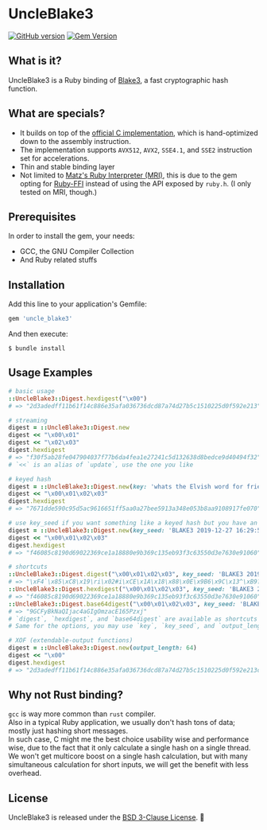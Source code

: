 # UncleBlake3

[![GitHub version](https://badge.fury.io/gh/the-cave%2Funcle-blake3.svg)](https://badge.fury.io/gh/the-cave%2Funcle-blake3)
[![Gem Version](https://badge.fury.io/rb/uncle_blake3.svg)](https://badge.fury.io/rb/uncle_blake3)

## What is it?

UncleBlake3 is a Ruby binding of [Blake3](https://github.com/BLAKE3-team/BLAKE3), a fast cryptographic hash function.

## What are specials?

- It builds on top of the [official C implementation](https://github.com/BLAKE3-team/BLAKE3/tree/master/c),
  which is hand-optimized down to the assembly instruction.
- The implementation supports `AVX512`, `AVX2`, `SSE4.1`, and `SSE2` instruction set for accelerations.
- Thin and stable binding layer
- Not limited to [Matz's Ruby Interpreter (MRI)](https://en.wikipedia.org/wiki/Ruby_MRI), this is due to the gem opting
  for [Ruby-FFI](https://github.com/ffi/ffi) instead of using the API exposed by `ruby.h`.
  (I only tested on MRI, though.)

## Prerequisites

In order to install the gem, your needs:

- GCC, the GNU Compiler Collection
- And Ruby related stuffs

## Installation

Add this line to your application's Gemfile:

~~~ruby
gem 'uncle_blake3'
~~~

And then execute:

    $ bundle install

## Usage Examples

~~~ruby
# basic usage
::UncleBlake3::Digest.hexdigest("\x00")
# => "2d3adedff11b61f14c886e35afa036736dcd87a74d27b5c1510225d0f592e213"

# streaming
digest = ::UncleBlake3::Digest.new
digest << "\x00\x01"
digest << "\x02\x03"
digest.hexdigest
# => "f30f5ab28fe047904037f77b6da4fea1e27241c5d132638d8bedce9d40494f32"
# `<<` is an alias of `update`, use the one you like

# keyed hash
digest = ::UncleBlake3::Digest.new(key: 'whats the Elvish word for friend') # the key must be a 32-byte key or UncleBlake will get mad
digest << "\x00\x01\x02\x03"
digest.hexdigest
# => "7671dde590c95d5ac9616651ff5aa0a27bee5913a348e053b8aa9108917fe070"

# use key_seed if you want something like a keyed hash but you have an arbitrary length String as a key
digest = ::UncleBlake3::Digest.new(key_seed: 'BLAKE3 2019-12-27 16:29:52 test vectors context') # key_seed is the context string in the derive_key mode of Blake3
digest << "\x00\x01\x02\x03"
digest.hexdigest
# => "f46085c8190d69022369ce1a18880e9b369c135eb93f3c63550d3e7630e91060"

# shortcuts
::UncleBlake3::Digest.digest("\x00\x01\x02\x03", key_seed: 'BLAKE3 2019-12-27 16:29:52 test vectors context')
# => "\xF4`\x85\xC8\x19\ri\x02#i\xCE\x1A\x18\x88\x0E\x9B6\x9C\x13^\xB9?<cU\r>v0\xE9\x10`"
::UncleBlake3::Digest.hexdigest("\x00\x01\x02\x03", key_seed: 'BLAKE3 2019-12-27 16:29:52 test vectors context')
# => "f46085c8190d69022369ce1a18880e9b369c135eb93f3c63550d3e7630e91060"
::UncleBlake3::Digest.base64digest("\x00\x01\x02\x03", key_seed: 'BLAKE3 2019-12-27 16:29:52 test vectors context', output_length: 24)
# => "9GCFyBkNaQIjac4aGIgOmzacE165Pzxj"
# `digest`, `hexdigest`, and `base64digest` are available as shortcuts and also on `Digest` instances.
# Same for the options, you may use `key`, `key_seed`, and `output_length` on both instance methods and shortcuts

# XOF (extendable-output functions)
digest = ::UncleBlake3::Digest.new(output_length: 64)
digest << "\x00"
digest.hexdigest
# => "2d3adedff11b61f14c886e35afa036736dcd87a74d27b5c1510225d0f592e213c3a6cb8bf623e20cdb535f8d1a5ffb86342d9c0b64aca3bce1d31f60adfa137b"
~~~

## Why not Rust binding?

`gcc` is way more common than `rust` compiler.  
Also in a typical Ruby application, we usually don't hash tons of data; mostly just hashing short messages.  
In such case, C might me the best choice usability wise and performance wise, due to the fact that it only calculate a single hash on a single thread.
We won't get multicore boost on a single hash calculation, but with many simultaneous calculation for short inputs, we will get the benefit with less overhead.

## License

UncleBlake3 is released under the [BSD 3-Clause License](LICENSE.md). :tada:
